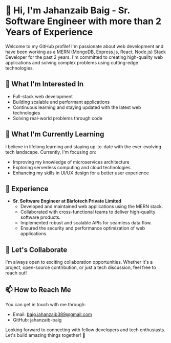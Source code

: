 # 👋 Hi, I'm Jahanzaib Baig - Sr. Software Engineer with more than 2 Years of Experience

Welcome to my GitHub profile! I'm passionate about web development and have been working as a MERN (MongoDB, Express.js, React, Node.js) Stack Developer for the past 2 years. I'm committed to creating high-quality web applications and solving complex problems using cutting-edge technologies.

## 👀 What I'm Interested In

- Full-stack web development
- Building scalable and performant applications
- Continuous learning and staying updated with the latest web technologies
- Solving real-world problems through code

## 🌱 What I'm Currently Learning

I believe in lifelong learning and staying up-to-date with the ever-evolving tech landscape. Currently, I'm focusing on:

- Improving my knowledge of microservices architecture
- Exploring serverless computing and cloud technologies
- Enhancing my skills in UI/UX design for a better user experience

## 💼 Experience

- **Sr. Software Engineer at Biafotech Private Limited** 
  - Developed and maintained web applications using the MERN stack.
  - Collaborated with cross-functional teams to deliver high-quality software products.
  - Implemented robust and scalable APIs for seamless data flow.
  - Ensured the security and performance optimization of web applications.

## 💞️ Let's Collaborate

I'm always open to exciting collaboration opportunities. Whether it's a project, open-source contribution, or just a tech discussion, feel free to reach out!

## 📫 How to Reach Me

You can get in touch with me through:

- Email: baig.jahanzaib389@gmail.com
- GitHub: jahanzaib-baig

Looking forward to connecting with fellow developers and tech enthusiasts. Let's build amazing things together! 🚀
